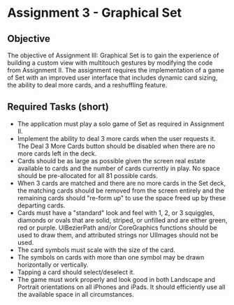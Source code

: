# Assignment 3 - Graphical Set

## Objective
The objective of Assignment III: Graphical Set is to gain the experience of building a custom view with multitouch gestures by modifying the code from Assignment II. The assignment requires the implementation of a game of Set with an improved user interface that includes dynamic card sizing, the ability to deal more cards, and a reshuffling feature.

## Required Tasks (short)
- The application must play a solo game of Set as required in Assignment II.
- Implement the ability to deal 3 more cards when the user requests it. The Deal 3 More Cards button should be disabled when there are no more cards left in the deck.
 - Cards should be as large as possible given the screen real estate available to cards and the number of cards currently in play. No space should be pre-allocated for all 81 possible cards.
- When 3 cards are matched and there are no more cards in the Set deck, the matching cards should be removed from the screen entirely and the remaining cards should "re-form up" to use the space freed up by these departing cards.
- Cards must have a "standard" look and feel with 1, 2, or 3 squiggles, diamonds or ovals that are solid, striped, or unfilled and are either green, red or purple. UIBezierPath and/or CoreGraphics functions should be used to draw them, and attributed strings nor UIImages should not be used.
- The card symbols must scale with the size of the card.
- The symbols on cards with more than one symbol may be drawn horizontally or vertically.
- Tapping a card should select/deselect it.
- The game must work properly and look good in both Landscape and Portrait orientations on all iPhones and iPads. It should efficiently use all the available space in all circumstances.

